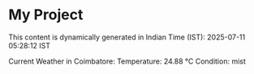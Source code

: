 # My Project

This content is dynamically generated in Indian Time (IST): 2025-07-11 05:28:12 IST


Current Weather in Coimbatore:
Temperature: 24.88 °C
Condition: mist
